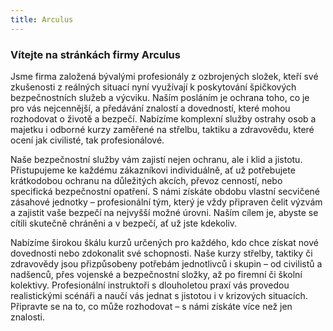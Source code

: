 ```yaml
---
title: Arculus
---
```

### Vítejte na stránkách firmy Arculus

Jsme firma založená bývalými profesionály z ozbrojených složek, kteří své zkušenosti z reálných situací nyní využívají k poskytování špičkových bezpečnostních služeb a výcviku. Naším posláním je ochrana toho, co je pro vás nejcennější, a předávání znalostí a dovedností, které mohou rozhodovat o životě a bezpečí. Nabízíme komplexní služby ostrahy osob a majetku i odborné kurzy zaměřené na střelbu, taktiku a zdravovědu, které ocení jak civilisté, tak profesionálové.

Naše bezpečnostní služby vám zajistí nejen ochranu, ale i klid a jistotu. Přistupujeme ke každému zákazníkovi individuálně, ať už potřebujete krátkodobou ochranu na důležitých akcích, převoz cenností, nebo specifická bezpečnostní opatření. S námi získáte obdobu vlastní secvičené zásahové jednotky – profesionální tým, který je vždy připraven čelit výzvám a zajistit vaše bezpečí na nejvyšší možné úrovni. Naším cílem je, abyste se cítili skutečně chráněni a v bezpečí, ať už jste kdekoliv.

Nabízíme širokou škálu kurzů určených pro každého, kdo chce získat nové dovednosti nebo zdokonalit své schopnosti. Naše kurzy střelby, taktiky či zdravovědy jsou přizpůsobeny potřebám jednotlivců i skupin – od civilistů a nadšenců, přes vojenské a bezpečnostní složky, až po firemní či školní kolektivy. Profesionální instruktoři s dlouholetou praxí vás provedou realistickými scénáři a naučí vás jednat s jistotou i v krizových situacích. Připravte se na to, co může rozhodovat – s námi získáte více než jen znalosti.
